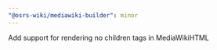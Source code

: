 ```yaml
---
"@osrs-wiki/mediawiki-builder": minor
---
```


Add support for rendering no children tags in MediaWikiHTML
